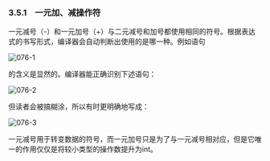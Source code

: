 ### 3.5.1　一元加、减操作符

一元减号（-）和一元加号（+）与二元减号和加号都使用相同的符号。根据表达式的书写形式，编译器会自动判断出使用的是哪一种。例如语句

![076-1](../Images/image02660.jpeg)

的含义是显然的。编译器能正确识别下述语句：

![076-2](../Images/image02661.jpeg)

但读者会被搞糊涂，所以有时更明确地写成：

![076-3](../Images/image02662.jpeg)

一元减号用于转变数据的符号，而一元加号只是为了与一元减号相对应，但是它唯一的作用仅仅是将较小类型的操作数提升为int。